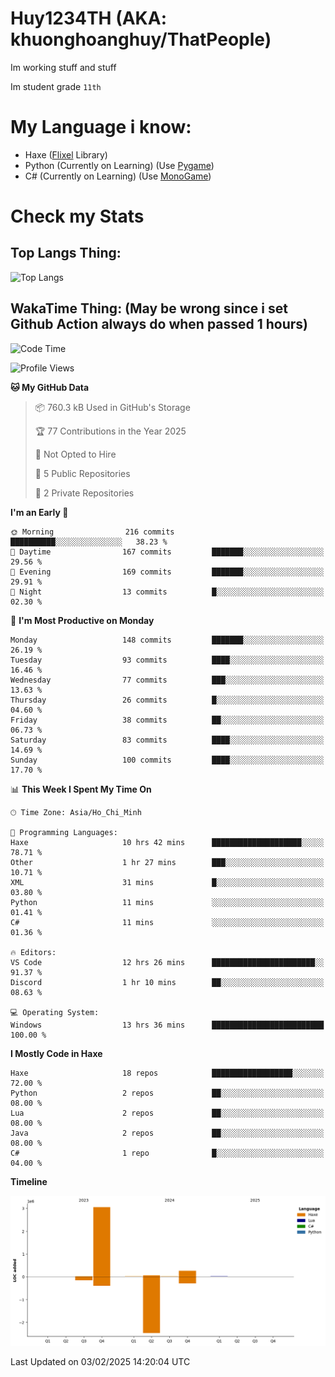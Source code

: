 # Huy1234TH (AKA: khuonghoanghuy/ThatPeople)
Im working stuff and stuff

Im student grade `11th`

# My Language i know:
- Haxe ([Flixel](http://haxeflixel.com/) Library)
- Python (Currently on Learning) (Use [Pygame](https://www.pygame.org/news))
- C# (Currently on Learning) (Use [MonoGame](https://monogame.net/))

# Check my Stats
## Top Langs Thing:
![Top Langs](https://github-readme-stats.vercel.app/api/top-langs/?username=khuonghoanghuy&hide_progress=false)

## WakaTime Thing: (May be wrong since i set Github Action always do when passed 1 hours)
<!--START_SECTION:waka-->
![Code Time](http://img.shields.io/badge/Code%20Time-13%20hrs%2036%20mins-blue)

![Profile Views](http://img.shields.io/badge/Profile%20Views-249-blue)

**🐱 My GitHub Data** 

> 📦 760.3 kB Used in GitHub's Storage 
 > 
> 🏆 77 Contributions in the Year 2025
 > 
> 🚫 Not Opted to Hire
 > 
> 📜 5 Public Repositories 
 > 
> 🔑 2 Private Repositories 
 > 
**I'm an Early 🐤** 

```text
🌞 Morning                216 commits         ██████████░░░░░░░░░░░░░░░   38.23 % 
🌆 Daytime                167 commits         ███████░░░░░░░░░░░░░░░░░░   29.56 % 
🌃 Evening                169 commits         ███████░░░░░░░░░░░░░░░░░░   29.91 % 
🌙 Night                  13 commits          █░░░░░░░░░░░░░░░░░░░░░░░░   02.30 % 
```
📅 **I'm Most Productive on Monday** 

```text
Monday                   148 commits         ███████░░░░░░░░░░░░░░░░░░   26.19 % 
Tuesday                  93 commits          ████░░░░░░░░░░░░░░░░░░░░░   16.46 % 
Wednesday                77 commits          ███░░░░░░░░░░░░░░░░░░░░░░   13.63 % 
Thursday                 26 commits          █░░░░░░░░░░░░░░░░░░░░░░░░   04.60 % 
Friday                   38 commits          ██░░░░░░░░░░░░░░░░░░░░░░░   06.73 % 
Saturday                 83 commits          ████░░░░░░░░░░░░░░░░░░░░░   14.69 % 
Sunday                   100 commits         ████░░░░░░░░░░░░░░░░░░░░░   17.70 % 
```


📊 **This Week I Spent My Time On** 

```text
🕑︎ Time Zone: Asia/Ho_Chi_Minh

💬 Programming Languages: 
Haxe                     10 hrs 42 mins      ████████████████████░░░░░   78.71 % 
Other                    1 hr 27 mins        ███░░░░░░░░░░░░░░░░░░░░░░   10.71 % 
XML                      31 mins             █░░░░░░░░░░░░░░░░░░░░░░░░   03.80 % 
Python                   11 mins             ░░░░░░░░░░░░░░░░░░░░░░░░░   01.41 % 
C#                       11 mins             ░░░░░░░░░░░░░░░░░░░░░░░░░   01.36 % 

🔥 Editors: 
VS Code                  12 hrs 26 mins      ███████████████████████░░   91.37 % 
Discord                  1 hr 10 mins        ██░░░░░░░░░░░░░░░░░░░░░░░   08.63 % 

💻 Operating System: 
Windows                  13 hrs 36 mins      █████████████████████████   100.00 % 
```

**I Mostly Code in Haxe** 

```text
Haxe                     18 repos            ██████████████████░░░░░░░   72.00 % 
Python                   2 repos             ██░░░░░░░░░░░░░░░░░░░░░░░   08.00 % 
Lua                      2 repos             ██░░░░░░░░░░░░░░░░░░░░░░░   08.00 % 
Java                     2 repos             ██░░░░░░░░░░░░░░░░░░░░░░░   08.00 % 
C#                       1 repo              █░░░░░░░░░░░░░░░░░░░░░░░░   04.00 % 
```



**Timeline**

![Lines of Code chart](https://raw.githubusercontent.com/khuonghoanghuy/khuonghoanghuy/main/assets/bar_graph.png)


 Last Updated on 03/02/2025 14:20:04 UTC
<!--END_SECTION:waka-->
